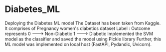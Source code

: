 # Diabetes_ML
Deploying the Diabetes ML model
The Dataset has been taken from Kaggle.
It comprises of Pregnancy women's diabetics dataset
Label : Outcome represents
0 ---> Non-Diabetic
1 ---> Diabetic
Implemented the SVM model as the classifier and saved the model using Pickle library
Further, this ML model was implemented on local host (FastAPI, Pydandic, Uvicorn).
